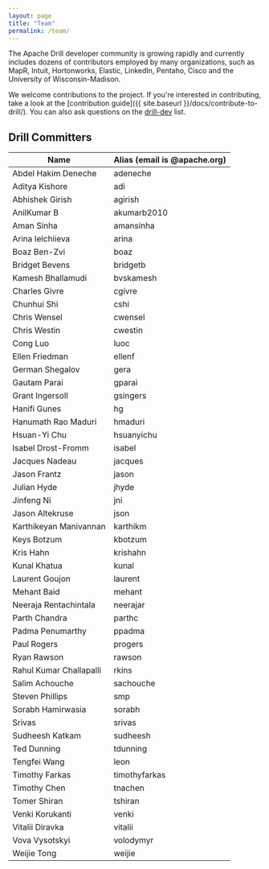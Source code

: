 ```yaml
---
layout: page
title: "Team"
permalink: /team/
---
```

The Apache Drill developer community is growing rapidly and currently includes dozens of contributors employed by many organizations, such as MapR, Intuit, Hortonworks, Elastic, LinkedIn, Pentaho, Cisco and the University of Wisconsin-Madison.

We welcome contributions to the project. If you're interested in contributing, take a look at the [contribution guide]({{ site.baseurl }}/docs/contribute-to-drill/). You can also ask questions on the [drill-dev](mailto:dev@drill.apache.org) list.

## Drill Committers

| **Name**                    | **Alias (email is <alias>@apache.org)** |
|-------------------------|-------------------------------------|
| Abdel Hakim Deneche     | adeneche                            |
| Aditya Kishore          | adi                                 |
| Abhishek Girish         | agirish                             |
| AnilKumar B             | akumarb2010                         |
| Aman Sinha              | amansinha                           |
| Arina Ielchiieva        | arina                               |
| Boaz Ben-Zvi            | boaz                                |
| Bridget Bevens          | bridgetb                            |
| Kamesh Bhallamudi       | bvskamesh                           |
| Charles Givre           | cgivre                              |
| Chunhui Shi             | cshi                                |
| Chris Wensel            | cwensel                             |
| Chris Westin            | cwestin                             |
| Cong Luo                | luoc                                |
| Ellen Friedman          | ellenf                              |
| German Shegalov         | gera                                |
| Gautam Parai            | gparai                              |
| Grant Ingersoll         | gsingers                            |
| Hanifi Gunes            | hg                                  |
| Hanumath Rao Maduri     | hmaduri                             |
| Hsuan-Yi Chu            | hsuanyichu                          |
| Isabel Drost-Fromm      | isabel                              |
| Jacques Nadeau          | jacques                             |
| Jason Frantz            | jason                               |
| Julian Hyde             | jhyde                               |
| Jinfeng Ni              | jni                                 |
| Jason Altekruse         | json                                |
| Karthikeyan Manivannan  | karthikm                            |
| Keys Botzum             | kbotzum                             |
| Kris Hahn               | krishahn                            |
| Kunal Khatua            | kunal                               |
| Laurent Goujon          | laurent                             |
| Mehant Baid             | mehant                              |
| Neeraja Rentachintala   | neerajar                            |
| Parth Chandra           | parthc                              |
| Padma Penumarthy        | ppadma                              |
| Paul Rogers             | progers                             |
| Ryan Rawson             | rawson                              |
| Rahul Kumar Challapalli | rkins                               |
| Salim Achouche          | sachouche                           |
| Steven Phillips         | smp                                 |
| Sorabh Hamirwasia       | sorabh                              |
| Srivas                  | srivas                              |
| Sudheesh Katkam         | sudheesh                            |
| Ted Dunning             | tdunning                            |
| Tengfei Wang            | leon                                |
| Timothy Farkas          | timothyfarkas                       |
| Timothy Chen            | tnachen                             |
| Tomer Shiran            | tshiran                             |
| Venki Korukanti         | venki                               |
| Vitalii Diravka         | vitalii                             |
| Vova Vysotskyi          | volodymyr                           |
| Weijie Tong             | weijie                              |
